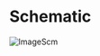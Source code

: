 # Schematic
![ImageScm](https://user-images.githubusercontent.com/52707386/63282916-bb83b580-c264-11e9-88a5-a84744001ea5.png)

